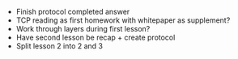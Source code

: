* Finish protocol completed answer
* TCP reading as first homework with whitepaper as supplement? 
* Work through layers during first lesson?
* Have second lesson be recap + create protocol
* Split lesson 2 into 2 and 3
